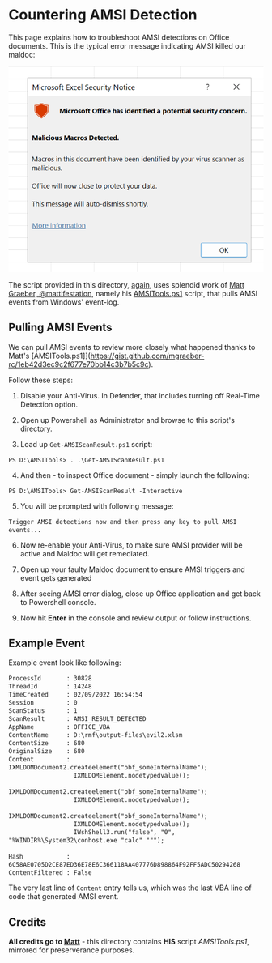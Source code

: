 # Countering AMSI Detection

This page explains how to troubleshoot AMSI detections on Office documents. 
This is the typical error message indicating AMSI killed our maldoc:

![amsi.png](amsi.png)

The script provided in this directory, [again](https://github.com/mgeeky/Penetration-Testing-Tools/tree/master/red-teaming/Self-Signed%20Threat), uses splendid work of [Matt Graeber, @mattifestation](https://twitter.com/mattifestation), namely his [AMSITools.ps1](https://gist.github.com/mgraeber-rc/1eb42d3ec9c2f677e70bb14c3b7b5c9c) script, that pulls AMSI events from Windows' event-log.


## Pulling AMSI Events

We can pull AMSI events to review more closely what happened thanks to Matt's [AMSITools.ps1]](https://gist.github.com/mgraeber-rc/1eb42d3ec9c2f677e70bb14c3b7b5c9c).

Follow these steps:

1. Disable your Anti-Virus. In Defender, that includes turning off Real-Time Detection option.

2. Open up Powershell as Administrator and browse to this script's directory.

3. Load up `Get-AMSIScanResult.ps1` script:

```
PS D:\AMSITools> . .\Get-AMSIScanResult.ps1
```

4. And then - to inspect Office document - simply launch the following:

```
PS D:\AMSITools> Get-AMSIScanResult -Interactive
```

5. You will be prompted with following message:

```
Trigger AMSI detections now and then press any key to pull AMSI events...
```

6. Now re-enable your Anti-Virus, to make sure AMSI provider will be active and Maldoc will get remediated.

7. Open up your faulty Maldoc document to ensure AMSI triggers and event gets generated

8. After seeing AMSI error dialog, close up Office application and get back to Powershell console.

9. Now hit **Enter** in the console and review output or follow instructions.


## Example Event

Example event look like following:

```
ProcessId       : 30828
ThreadId        : 14248
TimeCreated     : 02/09/2022 16:54:54
Session         : 0
ScanStatus      : 1
ScanResult      : AMSI_RESULT_DETECTED
AppName         : OFFICE_VBA
ContentName     : D:\rmf\output-files\evil2.xlsm
ContentSize     : 680
OriginalSize    : 680
Content         : IXMLDOMDocument2.createelement("obf_someInternalName");
                  IXMLDOMElement.nodetypedvalue();
                  IXMLDOMDocument2.createelement("obf_someInternalName");
                  IXMLDOMElement.nodetypedvalue();
                  IXMLDOMDocument2.createelement("obf_someInternalName");
                  IXMLDOMElement.nodetypedvalue();
                  IWshShell3.run("false", "0", "%WINDIR%\System32\conhost.exe "calc" """);

Hash            : 6C58AE0705D2CE87ED36E78E6C366118AA407776D898864F92FF5ADC50294268
ContentFiltered : False
```

The very last line of `Content` entry tells us, which was the last VBA line of code that generated AMSI event.


## Credits

**All credits go to [Matt](https://twitter.com/mattifestation)** - this directory contains **HIS** script _AMSITools.ps1_, mirrored for preserverance purposes.
